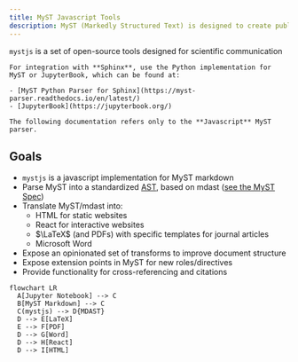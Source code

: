 ```yaml
---
title: MyST Javascript Tools
description: MyST (Markedly Structured Text) is designed to create publication-quality documents written entirely in Markdown.
---
```


`mystjs` is a set of open-source tools designed for scientific communication

```{important}
For integration with **Sphinx**, use the Python implementation for MyST or JupyterBook, which can be found at:

- [MyST Python Parser for Sphinx](https://myst-parser.readthedocs.io/en/latest/)
- [JupyterBook](https://jupyterbook.org/)

The following documentation refers only to the **Javascript** MyST parser.
```

## Goals

- `mystjs` is a javascript implementation for MyST markdown
- Parse MyST into a standardized [AST](wiki:Abstract_Syntax_Tree), based on mdast ([see the MyST Spec](https://spec2.myst.tools))
- Translate MyST/mdast into:
  - HTML for static websites
  - React for interactive websites
  - $\LaTeX$ (and PDFs) with specific templates for journal articles
  - Microsoft Word
- Expose an opinionated set of transforms to improve document structure
- Expose extension points in MyST for new roles/directives
- Provide functionality for cross-referencing and citations

```{mermaid}
flowchart LR
  A[Jupyter Notebook] --> C
  B[MyST Markdown] --> C
  C(mystjs) --> D{MDAST}
  D --> E[LaTeX]
  E --> F[PDF]
  D --> G[Word]
  D --> H[React]
  D --> I[HTML]
```
